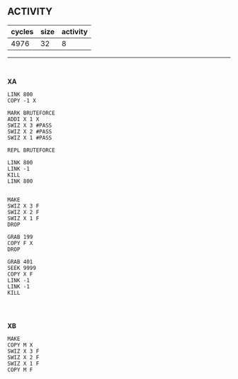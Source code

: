 ## ACTIVITY

| cycles | size | activity |
| ------ | ---- | -------- |
| 4976 | 32 | 8 |
<hr>
<br>

**XA**

```
LINK 800
COPY -1 X

MARK BRUTEFORCE
ADDI X 1 X
SWIZ X 3 #PASS
SWIZ X 2 #PASS
SWIZ X 1 #PASS

REPL BRUTEFORCE

LINK 800
LINK -1
KILL
LINK 800


MAKE
SWIZ X 3 F
SWIZ X 2 F
SWIZ X 1 F
DROP

GRAB 199
COPY F X
DROP

GRAB 401
SEEK 9999
COPY X F
LINK -1
LINK -1
KILL


```

<br>

**XB**

```
MAKE
COPY M X
SWIZ X 3 F
SWIZ X 2 F
SWIZ X 1 F
COPY M F
```
